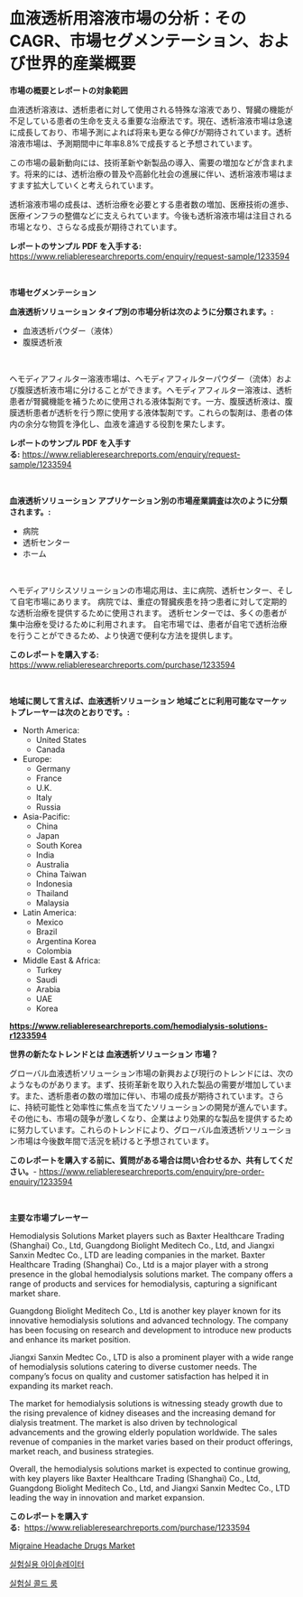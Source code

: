 <p><h1>血液透析用溶液市場の分析：そのCAGR、市場セグメンテーション、および世界的産業概要</h1></p><p><strong>市場の概要とレポートの対象範囲</strong></p>
<p><p>血液透析溶液は、透析患者に対して使用される特殊な溶液であり、腎臓の機能が不足している患者の生命を支える重要な治療法です。現在、透析溶液市場は急速に成長しており、市場予測によれば将来も更なる伸びが期待されています。透析溶液市場は、予測期間中に年率8.8%で成長すると予想されています。</p><p>この市場の最新動向には、技術革新や新製品の導入、需要の増加などが含まれます。将来的には、透析治療の普及や高齢化社会の進展に伴い、透析溶液市場はますます拡大していくと考えられています。</p><p>透析溶液市場の成長は、透析治療を必要とする患者数の増加、医療技術の進歩、医療インフラの整備などに支えられています。今後も透析溶液市場は注目される市場となり、さらなる成長が期待されています。</p></p>
<p><strong>レポートのサンプル PDF を入手する:</strong> <a href="https://www.reliableresearchreports.com/enquiry/request-sample/1233594">https://www.reliableresearchreports.com/enquiry/request-sample/1233594</a></p>
<p>&nbsp;</p>
<p><strong>市場セグメンテーション</strong></p>
<p><strong>血液透析ソリューション タイプ別の市場分析は次のように分類されます。:</strong></p>
<p><ul><li>血液透析パウダー（液体）</li><li>腹膜透析液</li></ul></p>
<p>&nbsp;</p>
<p><p>ヘモディアフィルター溶液市場は、ヘモディアフィルターパウダー（流体）および腹膜透析液市場に分けることができます。ヘモディアフィルター溶液は、透析患者が腎臓機能を補うために使用される液体製剤です。一方、腹膜透析液は、腹膜透析患者が透析を行う際に使用する液体製剤です。これらの製剤は、患者の体内の余分な物質を浄化し、血液を濾過する役割を果たします。</p></p>
<p><strong>レポートのサンプル PDF を入手する:</strong>&nbsp;<a href="https://www.reliableresearchreports.com/enquiry/request-sample/1233594">https://www.reliableresearchreports.com/enquiry/request-sample/1233594</a></p>
<p>&nbsp;</p>
<p><strong> 血液透析ソリューション アプリケーション別の市場産業調査は次のように分類されます。:</strong></p>
<p><ul><li>病院</li><li>透析センター</li><li>ホーム</li></ul></p>
<p>&nbsp;</p>
<p><p>ヘモディアリシスソリューションの市場応用は、主に病院、透析センター、そして自宅市場にあります。 病院では、重症の腎臓疾患を持つ患者に対して定期的な透析治療を提供するために使用されます。 透析センターでは、多くの患者が集中治療を受けるために利用されます。 自宅市場では、患者が自宅で透析治療を行うことができるため、より快適で便利な方法を提供します。</p></p>
<p><strong>このレポートを購入する:</strong>&nbsp; <a href="https://www.reliableresearchreports.com/purchase/1233594">https://www.reliableresearchreports.com/purchase/1233594</a></p>
<p>&nbsp;</p>
<p><strong>地域に関して言えば、血液透析ソリューション 地域ごとに利用可能なマーケットプレーヤーは次のとおりです。:</strong></p>
<p><ul>
    <li>
        North America:
        <ul>
            <li>United States</li>
            <li>Canada</li>
        </ul>
    </li>
    <li>
        Europe:
        <ul>
            <li>Germany</li>
            <li>France</li>
            <li>U.K.</li>
            <li>Italy</li>
            <li>Russia</li>
        </ul>
    </li>
    <li>
        Asia-Pacific:
        <ul>
            <li>China</li>
            <li>Japan</li>
            <li>South Korea</li>
            <li>India</li>
            <li>Australia</li>
            <li>China Taiwan</li>
            <li>Indonesia</li>
            <li>Thailand</li>
            <li>Malaysia</li>
        </ul>
    </li>
    <li>
        Latin America:
        <ul>
            <li>Mexico</li>
            <li>Brazil</li>
            <li>Argentina Korea</li>
            <li>Colombia</li>
        </ul>
    </li>
    <li>
        Middle East & Africa:
        <ul>
            <li>Turkey</li>
            <li>Saudi</li>
            <li>Arabia</li>
            <li>UAE</li>
            <li>Korea</li>
        </ul>
    </li>
    </ul></p>
<p><strong><a href="https://www.reliableresearchreports.com/hemodialysis-solutions-r1233594">https://www.reliableresearchreports.com/hemodialysis-solutions-r1233594</a></strong>&nbsp;</p>
<p><strong>世界の新たなトレンドとは 血液透析ソリューション 市場？</strong></p>
<p><p>グローバル血液透析ソリューション市場の新興および現行のトレンドには、次のようなものがあります。まず、技術革新を取り入れた製品の需要が増加しています。また、透析患者の数の増加に伴い、市場の成長が期待されています。さらに、持続可能性と効率性に焦点を当てたソリューションの開発が進んでいます。その他にも、市場の競争が激しくなり、企業はより効果的な製品を提供するために努力しています。これらのトレンドにより、グローバル血液透析ソリューション市場は今後数年間で活況を続けると予想されています。</p></p>
<p><strong>このレポートを購入する前に、質問がある場合は問い合わせるか、共有してください。</strong>- <a href="https://www.reliableresearchreports.com/enquiry/pre-order-enquiry/1233594">https://www.reliableresearchreports.com/enquiry/pre-order-enquiry/1233594</a></p>
<p>&nbsp;</p>
<p><strong>主要な市場プレーヤー</strong></p>
<p><p>Hemodialysis Solutions Market players such as Baxter Healthcare Trading (Shanghai) Co., Ltd, Guangdong Biolight Meditech Co., Ltd, and Jiangxi Sanxin Medtec Co., LTD are leading companies in the market. Baxter Healthcare Trading (Shanghai) Co., Ltd is a major player with a strong presence in the global hemodialysis solutions market. The company offers a range of products and services for hemodialysis, capturing a significant market share.</p><p>Guangdong Biolight Meditech Co., Ltd is another key player known for its innovative hemodialysis solutions and advanced technology. The company has been focusing on research and development to introduce new products and enhance its market position.</p><p>Jiangxi Sanxin Medtec Co., LTD is also a prominent player with a wide range of hemodialysis solutions catering to diverse customer needs. The company’s focus on quality and customer satisfaction has helped it in expanding its market reach.</p><p>The market for hemodialysis solutions is witnessing steady growth due to the rising prevalence of kidney diseases and the increasing demand for dialysis treatment. The market is also driven by technological advancements and the growing elderly population worldwide. The sales revenue of companies in the market varies based on their product offerings, market reach, and business strategies.</p><p>Overall, the hemodialysis solutions market is expected to continue growing, with key players like Baxter Healthcare Trading (Shanghai) Co., Ltd, Guangdong Biolight Meditech Co., Ltd, and Jiangxi Sanxin Medtec Co., LTD leading the way in innovation and market expansion.</p></p>
<p><strong>このレポートを購入する:</strong>&nbsp;&nbsp;<a href="https://www.reliableresearchreports.com/purchase/1233594">https://www.reliableresearchreports.com/purchase/1233594</a></p>
<p><p><a href="https://github.com/Airanohannonzb68e5pb53oc1/Market-Research-Report-List-2/blob/main/migraine-headache-drugs-market.md">Migraine Headache Drugs Market</a></p><p><a href="https://github.com/JeromeRtyau89966/Market-Research-Report-List-1/blob/main/320519622752.md">실험실용 아이솔레이터</a></p><p><a href="https://github.com/TimmyMann6767/Market-Research-Report-List-1/blob/main/752822722751.md">실험실 콜드 룸</a></p></p>